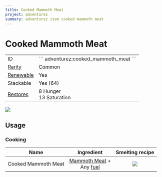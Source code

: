 ```yaml
---
title: Cooked Mammoth Meat
project: adventurez
summary: adventurez item cooked mammoth meat
---
```

# Cooked Mammoth Meat
<div class="combi">
<div class="divthing">
<table class="tablething">
    <tbody>
        <tr>
            <td class="first-column">ID</td>
            <td class="second-column">
            ```
            adventurez:cooked_mammoth_meat
            ```
            </td>
        </tr>
        <tr id="linear-top">
            <td class="first-column"><a href="https://minecraft.wiki/w/Rarity" target="_blank">Rarity</a></td>
            <td class="second-column">Common</td>
        </tr>
        <tr id="linear-top">
            <td class="first-column"><a href="https://minecraft.wiki/w/Renewable_resource" target="_blank">Renewable</a></td>
            <td class="second-column">Yes</td>
        </tr>
        <tr id="linear-top">
            <td class="first-column">Stackable</td>
            <td class="second-column">Yes (64)</td>
        </tr>
        <tr id="linear-top">
            <td class="first-column"><a href="https://minecraft.wiki/w/Food" target="_blank">Restores</a></td>
            <td class="second-column">8 Hunger<br>13 Saturation</td>
        </tr>
    </tbody>
</table>
</div>
<div class="div-img-center">
<img src="/wiki/assets/adventurez/items/cooked_mammoth_meat.png" loading="lazy" />
</div>
</div>

## Usage
### Cooking

|        Name         |                                                           Ingredient                                                           |                            Smelting recipe                            |
| :-----------------: | :----------------------------------------------------------------------------------------------------------------------------: | :-------------------------------------------------------------------: |
| Cooked Mammoth Meat | <a href="../Mammoth_Meat/">Mammoth Meat</a> +<br>Any <a href="https://minecraft.wiki/w/Smelting#Fuel" target="_blank">fuel</a> | ![](/wiki/assets/adventurez/recipes/smelting/cooked_mammoth_meat.png) |